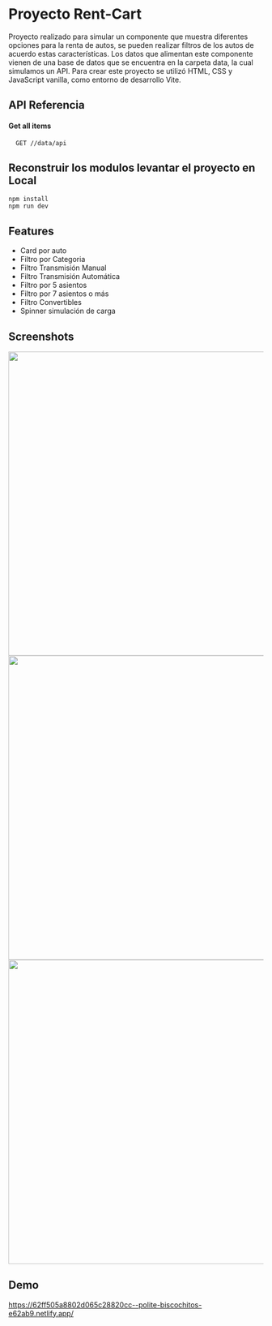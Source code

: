 # Proyecto Rent-Cart

Proyecto realizado para simular un componente que muestra diferentes opciones para la renta de autos, se pueden realizar filtros de los autos de acuerdo estas características. Los datos que alimentan este componente vienen de una base de datos que se encuentra en la carpeta data, la cual simulamos un API. Para crear este proyecto se utilizó HTML, CSS y JavaScript vanilla, como entorno de desarrollo Vite.
## API Referencia

#### Get all items

```http
  GET //data/api
```

## Reconstruir los modulos levantar el proyecto en Local
```
npm install
npm run dev
```

## Features

- Card por auto
- Filtro por Categoria
- Filtro Transmisión Manual
- Filtro Transmisión Automática
- Filtro por 5 asientos
- Filtro por 7 asientos o más
- Filtro Convertibles
- Spinner simulación de carga



## Screenshots

<div align="center">
  <img  src="https://res.cloudinary.com/dcwoyu2zc/image/upload/v1660898697/assets/notebook_k1pcoz.jpg" width="600px"/> 
</div>

<div align="center">
  <img src="https://res.cloudinary.com/dcwoyu2zc/image/upload/v1660898698/assets/tablet_monlcp.jpg" width="600px"/>
</div>

<div align="center">
  <img src="https://res.cloudinary.com/dcwoyu2zc/image/upload/v1660898697/assets/smartphone_bfccdj.jpg" width="600px"/>
</div>


## Demo

https://62ff505a8802d065c28820cc--polite-biscochitos-e62ab9.netlify.app/
